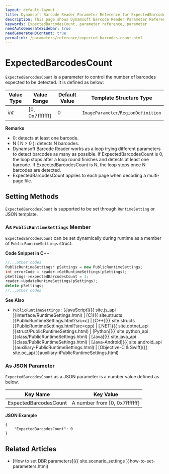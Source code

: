```yaml
---
layout: default-layout
title: Dynamsoft Barcode Reader Parameter Reference for ExpectedBarcodesCount
description: This page shows Dynamsoft Barcode Reader Parameter Reference for ExpectedBarcodesCount.
keywords: ExpectedBarcodesCount, parameter reference, parameter
needAutoGenerateSidebar: true
needGenerateH3Content: true
permalink: /parameters/reference/expected-barcodes-count.html
---
```



# ExpectedBarcodesCount 

`ExpectedBarcodesCount` is a parameter to control the number of barcodes expected to be detected. It is defined as below:

| Value Type | Value Range | Default Value | Template Structure Type |
| ---------- | ----------- | ------------- | ----------------------- |
| *int* | [0, 0x7fffffff] | 0 | `ImageParameter`/`RegionDefinition`


**Remarks**  
- 0: detects at least one barcode.
- N ( N > 0 ): detects N barcodes.
- Dynamsoft Barcode Reader works as a loop trying different parameters to detect barcodes as many as possible. If ExpectedBarcodesCount is 0, the loop stops after a loop round finishes and detects at least one barcode. If ExpectedBarcodesCount is N, the loop stops once N barcodes are detected. 
- ExpectedBarcodesCount applies to each page when decoding a multi-page file.


    
## Setting Methods
`ExpectedBarcodesCount` is supported to be set through `RuntimeSetting` or JSON template.

### As `PublicRuntimeSettings` Member
`ExpectedBarcodesCount` can be set dynamically during runtime as a member of `PublicRuntimeSettings` struct.


**Code Snippet in C++**
```cpp
//...other codes
PublicRuntimeSettings* pSettings = new PublicRuntimeSettings;
int errorCode = reader->GetRuntimeSettings(pSettings);
pSettings->expectedBarcodesCount = 1;
reader->UpdateRuntimeSettings(pSettings);
delete pSettings;
//...other codes
```



**See Also**      
- `PublicRuntimeSettings:` [JavaScript]({{ site.js_api }}interface/RuntimeSettings.html) \| [C]({{ site.structs }}PublicRuntimeSettings.html?src=c) \| [C++]({{ site.structs }}PublicRuntimeSettings.html?src=cpp) \| [.NET]({{ site.dotnet_api }}struct/PublicRuntimeSettings.html) \| [Python]({{ site.python_api }}class/PublicRuntimeSettings.html) \| [Java]({{ site.java_api }}class/PublicRuntimeSettings.html) \| [Java-Android]({{ site.android_api }}auxiliary-PublicRuntimeSettings.html) \| [Objective-C & Swift]({{ site.oc_api }}auxiliary-iPublicRuntimeSettings.html)


### As JSON Parameter
`ExpectedBarcodesCount` as a JSON parameter is a number value defined as below.   

| Key Name | Key Value |
| -------- | --------- |
| ExpectedBarcodesCount | A number from [0, 0x7fffffff] |


**JSON Example**   
```
{
    "ExpectedBarcodesCount": 0
}
```


<!--
## Impacts on Performance
### Speed
Setting `ExpectedBarcodesCount` to a specific number when barcode count is certain may speed up the process.

### Read Rate
Setting `ExpectedBarcodesCount` to a large number when barcode count is uncertain may improve the Read Rate. 

### Accuracy
`ExpectedBarcodesCount` has no influence on the Accuracy.

-->
## Related Articles
- [How to set DBR parameters]({{ site.scenario_settings }}how-to-set-parameters.html)
